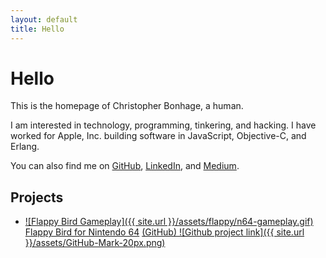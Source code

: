 ```yaml
---
layout: default
title: Hello
---
```

# Hello

This is the homepage of Christopher Bonhage, a human.

I am interested in technology, programming, tinkering, and hacking. I have worked for Apple, Inc. building software in JavaScript, Objective-C, and Erlang.

You can also find me on [GitHub](https://github.com/meeq), [LinkedIn](https://www.linkedin.com/in/christopher-bonhage-629612136/), and [Medium](https://medium.com/@meeq).

## Projects

   * [![Flappy Bird Gameplay]({{ site.url }}/assets/flappy/n64-gameplay.gif)<br />Flappy Bird for Nintendo 64](/FlappyBird-N64) [(GitHub) ![Github project link]({{ site.url }}/assets/GitHub-Mark-20px.png)](https://github.com/meeq/FlappyBird-N64)
